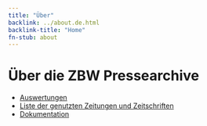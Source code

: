 ```yaml
---
title: "Über"
backlink: ../about.de.html
backlink-title: "Home"
fn-stub: about
---
```


# Über die ZBW Pressearchive

* [Auswertungen](../report/about.de.html)
* [Liste der genutzten Zeitungen und Zeitschriften](../list/publication/about.de.html)
* [Dokumentation](../doc/about.de.html)

